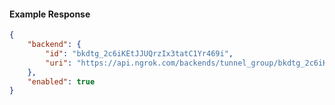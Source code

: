 <!-- Code generated for API Clients. DO NOT EDIT. -->

#### Example Response

```json
{
	"backend": {
		"id": "bkdtg_2c6iKEtJJUQrzIx3tatC1Yr469i",
		"uri": "https://api.ngrok.com/backends/tunnel_group/bkdtg_2c6iKEtJJUQrzIx3tatC1Yr469i"
	},
	"enabled": true
}
```
